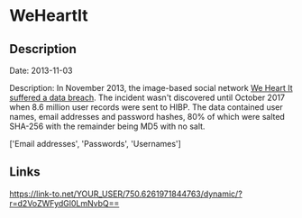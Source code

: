 # WeHeartIt

## Description

Date: 2013-11-03

Description:
In November 2013, the image-based social network <a href="http://help.weheartit.com/customer/portal/articles/2889018" target="_blank" rel="noopener">We Heart It suffered a data breach</a>. The incident wasn't discovered until October 2017 when 8.6 million user records were sent to HIBP. The data contained user names, email addresses and password hashes, 80% of which were salted SHA-256 with the remainder being MD5 with no salt.


['Email addresses', 'Passwords', 'Usernames']

## Links

https://link-to.net/YOUR_USER/750.6261971844763/dynamic/?r=d2VoZWFydGl0LmNvbQ==